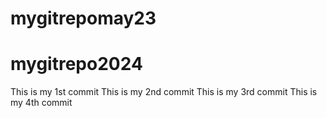 # mygitrepomay23
# mygitrepo2024
This is my 1st commit
This is my 2nd commit
This is my 3rd commit
This is my 4th  commit
